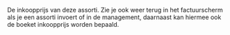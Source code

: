 De inkoopprijs van deze assorti. Zie je ook weer terug in het factuurscherm als je een assorti invoert of in de management, daarnaast kan hiermee ook de boeket inkoopprijs worden bepaald.